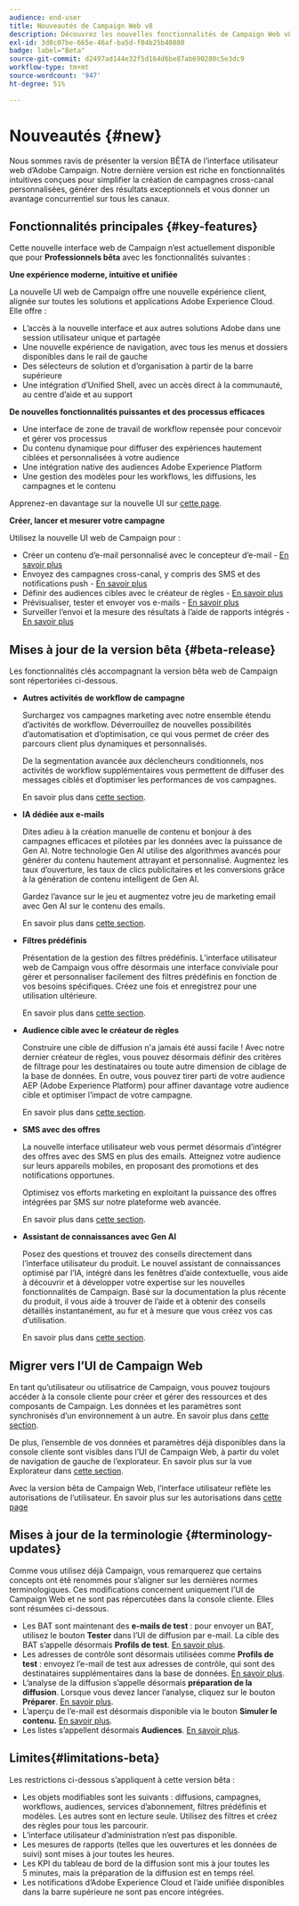 ```yaml
---
audience: end-user
title: Nouveautés de Campaign Web v8
description: Découvrez les nouvelles fonctionnalités de Campaign Web v8.
exl-id: 3d8c07be-665e-46af-ba5d-f04b25b40880
badge: label="Beta"
source-git-commit: d2497ad144e32f5d164d6be87ab690280c5e3dc9
workflow-type: tm+mt
source-wordcount: '947'
ht-degree: 51%

---
```



# Nouveautés {#new}

Nous sommes ravis de présenter la version BÊTA de l’interface utilisateur web d’Adobe Campaign. Notre dernière version est riche en fonctionnalités intuitives conçues pour simplifier la création de campagnes cross-canal personnalisées, générer des résultats exceptionnels et vous donner un avantage concurrentiel sur tous les canaux.

## Fonctionnalités principales {#key-features}

Cette nouvelle interface web de Campaign n’est actuellement disponible que pour **Professionnels bêta** avec les fonctionnalités suivantes :

**Une expérience moderne, intuitive et unifiée**

La nouvelle UI web de Campaign offre une nouvelle expérience client, alignée sur toutes les solutions et applications Adobe Experience Cloud. Elle offre :

* L’accès à la nouvelle interface et aux autres solutions Adobe dans une session utilisateur unique et partagée
* Une nouvelle expérience de navigation, avec tous les menus et dossiers disponibles dans le rail de gauche
* Des sélecteurs de solution et d’organisation à partir de la barre supérieure
* Une intégration d’Unified Shell, avec un accès direct à la communauté, au centre d’aide et au support

**De nouvelles fonctionnalités puissantes et des processus efficaces**

* Une interface de zone de travail de workflow repensée pour concevoir et gérer vos processus
* Du contenu dynamique pour diffuser des expériences hautement ciblées et personnalisées à votre audience
* Une intégration native des audiences Adobe Experience Platform
* Une gestion des modèles pour les workflows, les diffusions, les campagnes et le contenu

Apprenez-en davantage sur la nouvelle UI sur [cette page](../get-started/user-interface.md).

**Créer, lancer et mesurer votre campagne**

Utilisez la nouvelle UI web de Campaign pour :

* Créer un contenu d’e-mail personnalisé avec le concepteur d’e-mail - [En savoir plus](../content/edit-content.md)
* Envoyez des campagnes cross-canal, y compris des SMS et des notifications push - [En savoir plus](../workflows/activities/channels.md)
* Définir des audiences cibles avec le créateur de règles - [En savoir plus](../audience/about-audiences.md)
* Prévisualiser, tester et envoyer vos e-mails - [En savoir plus](../monitor/prepare-send.md)
* Surveiller l’envoi et la mesure des résultats à l’aide de rapports intégrés - [En savoir plus](../reporting/delivery-reports.md)


## Mises à jour de la version bêta {#beta-release}

Les fonctionnalités clés accompagnant la version bêta web de Campaign sont répertoriées ci-dessous.

* **Autres activités de workflow de campagne**

  Surchargez vos campagnes marketing avec notre ensemble étendu d’activités de workflow. Déverrouillez de nouvelles possibilités d’automatisation et d’optimisation, ce qui vous permet de créer des parcours client plus dynamiques et personnalisés.

  De la segmentation avancée aux déclencheurs conditionnels, nos activités de workflow supplémentaires vous permettent de diffuser des messages ciblés et d’optimiser les performances de vos campagnes.

  En savoir plus dans [cette section](../workflows/gs-workflows.md).

* **IA dédiée aux e-mails**

  Dites adieu à la création manuelle de contenu et bonjour à des campagnes efficaces et pilotées par les données avec la puissance de Gen AI.  Notre technologie Gen AI utilise des algorithmes avancés pour générer du contenu hautement attrayant et personnalisé. Augmentez les taux d’ouverture, les taux de clics publicitaires et les conversions grâce à la génération de contenu intelligent de Gen AI.

  Gardez l’avance sur le jeu et augmentez votre jeu de marketing email avec Gen AI sur le contenu des emails.

  En savoir plus dans [cette section](../content/generative-gs.md).

* **Filtres prédéfinis**

  Présentation de la gestion des filtres prédéfinis. L’interface utilisateur web de Campaign vous offre désormais une interface conviviale pour gérer et personnaliser facilement des filtres prédéfinis en fonction de vos besoins spécifiques. Créez une fois et enregistrez pour une utilisation ultérieure.

  En savoir plus dans [cette section](../get-started/predefined-filters.md).

* **Audience cible avec le créateur de règles**

  Construire une cible de diffusion n&#39;a jamais été aussi facile ! Avec notre dernier créateur de règles, vous pouvez désormais définir des critères de filtrage pour les destinataires ou toute autre dimension de ciblage de la base de données. En outre, vous pouvez tirer parti de votre audience AEP (Adobe Experience Platform) pour affiner davantage votre audience cible et optimiser l’impact de votre campagne.

  En savoir plus dans [cette section](../audience/segment-builder.md).

* **SMS avec des offres**

  La nouvelle interface utilisateur web vous permet désormais d’intégrer des offres avec des SMS en plus des emails. Atteignez votre audience sur leurs appareils mobiles, en proposant des promotions et des notifications opportunes.

  Optimisez vos efforts marketing en exploitant la puissance des offres intégrées par SMS sur notre plateforme web avancée.

  En savoir plus dans [cette section](../content/offers.md).

<!--
* Adobe Experience Manager (AEM) Integration
    
    With our AEM integration extended to web UI, you can easily manage assets and synchronize full HTML templates, empowering you to create captivating digital experiences without any hassle. 
    
    Elevate and streamline your content management capabilities on the web UI with this integration to boost productivity.
-->

* **Assistant de connaissances avec Gen AI**

  Posez des questions et trouvez des conseils directement dans l’interface utilisateur du produit. Le nouvel assistant de connaissances optimisé par l’IA, intégré dans les fenêtres d’aide contextuelle, vous aide à découvrir et à développer votre expertise sur les nouvelles fonctionnalités de Campaign. Basé sur la documentation la plus récente du produit, il vous aide à trouver de l’aide et à obtenir des conseils détaillés instantanément, au fur et à mesure que vous créez vos cas d’utilisation.

  En savoir plus dans [cette section](../get-started/using-ai.md).


## Migrer vers l’UI de Campaign Web

En tant qu’utilisateur ou utilisatrice de Campaign, vous pouvez toujours accéder à la console cliente pour créer et gérer des ressources et des composants de Campaign. Les données et les paramètres sont synchronisés d’un environnement à un autre. En savoir plus dans [cette section](../get-started/get-started.md#about-campaign-client-consoleac-client).

De plus, l’ensemble de vos données et paramètres déjà disponibles dans la console cliente sont visibles dans l’UI de Campaign Web, à partir du volet de navigation de gauche de l’explorateur. En savoir plus sur la vue Explorateur dans [cette section](../get-started/user-interface.md#explorer-user-interface-explorer).

Avec la version bêta de Campaign Web, l’interface utilisateur reflète les autorisations de l’utilisateur. En savoir plus sur les autorisations dans [cette page](../get-started/permissions.md)

## Mises à jour de la terminologie {#terminology-updates}

Comme vous utilisez déjà Campaign, vous remarquerez que certains concepts ont été renommés pour s’aligner sur les dernières normes terminologiques. Ces modifications concernent uniquement l’UI de Campaign Web et ne sont pas répercutées dans la console cliente. Elles sont résumées ci-dessous.

* Les BAT sont maintenant des **e-mails de test** : pour envoyer un BAT, utilisez le bouton **Tester** dans l’UI de diffusion par e-mail. La cible des BAT s’appelle désormais **Profils de test**. [En savoir plus](../preview-test/test-deliveries.md).
* Les adresses de contrôle sont désormais utilisées comme **Profils de test** : envoyez l’e-mail de test aux adresses de contrôle, qui sont des destinataires supplémentaires dans la base de données. [En savoir plus](../preview-test/test-deliveries.md).
* L’analyse de la diffusion s’appelle désormais **préparation de la diffusion**. Lorsque vous devez lancer l’analyse, cliquez sur le bouton **Préparer**. [En savoir plus](../monitor/prepare-send.md).
* L’aperçu de l’e-mail est désormais disponible via le bouton **Simuler le contenu.** [En savoir plus](../preview-test/preview-test.md).
* Les listes s’appellent désormais **Audiences**. [En savoir plus](../audience/about-audiences.md).

## Limites{#limitations-beta}

Les restrictions ci-dessous s’appliquent à cette version bêta :

* Les objets modifiables sont les suivants : diffusions, campagnes, workflows, audiences, services d’abonnement, filtres prédéfinis et modèles. Les autres sont en lecture seule. Utilisez des filtres et créez des règles pour tous les parcourir.
* L’interface utilisateur d’administration n’est pas disponible.
* Les mesures de rapports (telles que les ouvertures et les données de suivi) sont mises à jour toutes les heures.
* Les KPI du tableau de bord de la diffusion sont mis à jour toutes les 5 minutes, mais la préparation de la diffusion est en temps réel.
* Les notifications d’Adobe Experience Cloud et l’aide unifiée disponibles dans la barre supérieure ne sont pas encore intégrées.

